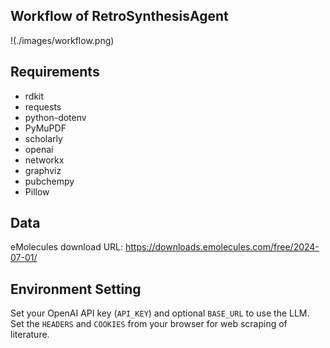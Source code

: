 ## Workflow of RetroSynthesisAgent
!(./images/workflow.png)
## Requirements
+ rdkit
+ requests
+ python-dotenv
+ PyMuPDF
+ scholarly
+ openai
+ networkx
+ graphviz
+ pubchempy
+ Pillow
## Data
eMolecules download URL: https://downloads.emolecules.com/free/2024-07-01/
## Environment Setting
Set your OpenAI API key (`API_KEY`) and optional `BASE_URL` to use the LLM.
Set the `HEADERS` and `COOKIES` from your browser for web scraping of literature.
